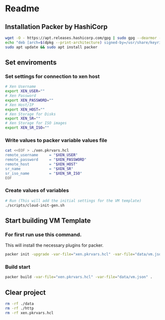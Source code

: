 # Readme

## Installation Packer by HashiCorp

```bash
wget -O - https://apt.releases.hashicorp.com/gpg | sudo gpg --dearmor -o /usr/share/keyrings/hashicorp-archive-keyring.gpg
echo "deb [arch=$(dpkg --print-architecture) signed-by=/usr/share/keyrings/hashicorp-archive-keyring.gpg] https://apt.releases.hashicorp.com $(lsb_release -cs) main" | sudo tee /etc/apt/sources.list.d/hashicorp.list
sudo apt update && sudo apt install packer
```

## Set enviroments

### Set settings for connection to xen host

```bash
# Xen Username
export XEN_USER=""
# Xen Password
export XEN_PASSWORD=""
# Xen Host/IP
export XEN_HOST=""
# Xen Storage for Disks
export XEN_SR=""
# Xen Storage for ISO images
export XEN_SR_ISO=""
```

### Write values to packer variable values file

```bash
cat <<EOF > ./xen.pkrvars.hcl
remote_username     = "$XEN_USER"
remote_password     = "$XEN_PASSWORD"
remote_host         = "$XEN_HOST"
sr_name             = "$XEN_SR"
sr_iso_name         = "$XEN_SR_ISO"
EOF
```

### Create values of variables

```bash
# Run (This will add the initial settings for the VM template)
./scripts/cloud-init-gen.sh
```

## Start building VM Template

### For first run use this command.

This will install the necessary plugins for packer.

```bash
packer init -upgrade -var-file="xen.pkrvars.hcl" -var-file="data/vm.json" .
```

### Build start

```bash
packer build -var-file="xen.pkrvars.hcl" -var-file="data/vm.json" .
```

## Clear project

```bash
rm -rf ./data
rm -rf ./http
rm -rf xen.pkrvars.hcl
```
